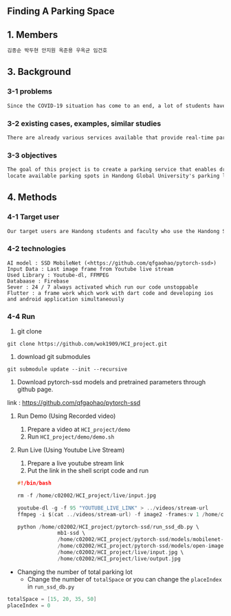 ## Finding A Parking Space

## 1. Members

```jsx
김종순 박두현 안지원 옥준용 우옥균 임건호
```

## 3. Background

### 3-1 problems

```markdown
Since the COVID-19 situation has come to an end, a lot of students have returned to school and the number of vehicles increased accordingly. Therefore, an insufficient parking lot problem aroused. To solve this problem, we came up with the idea to show up parking spaces for the users so that they can park more efficiently.The problem is that there a e not enough parking spaces to accommodate the increase in vehicles, which is causing i convenience for students, faculty, and staff. This problem is impacting the school's operations, as it is creating delays and frustration for those who are unable to find a pa king space, especially in the crowded morning.

```

### 3-2 existing cases, examples, similar studies

```markdown
There are already various services available that provide real-time parking space infor ation. Some well-known examples include "ParkWhiz", "SpotHero", "ParkMobile", and "Park e". These services provide information on available parking spots and allow users to re erve a parking space in their desired location. Companies such as "Park Assist" and "Smart Parking" use cameras within parking lots to detect available parking spaces in real- ime and provide this information to users. In addition to providing real-time parking space information, there are also similar studies being conducted. For example, "ParkNet" is a research project that uses deep learning models for real-time parking space detection. The model detects available parking spaces based on the video input from cameras in the parking lot. "ParkEyes" is another service that combines cameras, IoT sensors, and AI technology to provide real-time information on the location of parked cars and availa le parking spaces within a parking lot. This service helps users easily find their parked car within the parking lot. By referring to similar approaches used in these existing cases, this project can be developed further.
```

### 3-3 objectives

```markdown
The goal of this project is to create a parking service that enables drivers to easily
locate available parking spots in Handong Global University's parking lots. This service aims to reduce the time and effort required for drivers to find a parking spot upon arrival.

```

## 4. Methods

### 4-1 Target user

```markdown
Our target users are Handong students and faculty who use the Handong Smart campus application and drive to school and look for a parking space in the crowded morning. The Handong Smart campus application, which all Handong students use, allows students to access diverse information in Handong. Since every Handong student has access to this applicat on, it will be great for our service to provide parking information through this existing application. Through this application, we can solve the lack of parking lots.

```

### 4-2 technologies

```
AI model : SSD MobileNet (<https://github.com/qfgaohao/pytorch-ssd>)
Input Data : Last image frame from Youtube live stream
Used Library : Youtube-dl, FFMPEG
Databaase : Firebase
Sever : 24 / 7 always activated which run our code unstoppable
Flutter : a frame work which work with dart code and developing ios and android application simultaneously

```

### 4-4 Run

1. git clone

`git clone https://github.com/wok1909/HCI_project.git`

1. download git submodules

`git submodule update --init --recursive`

1. Download pytorch-ssd models and pretrained parameters through github page.

link : https://github.com/qfgaohao/pytorch-ssd

1. Run Demo (Using Recorded video)
    1. Prepare a video at `HCI_project/demo`
    2. Run `HCI_project/demo/demo.sh`

1. Run Live (Using Youtube Live Stream)
    1. Prepare a live youtube stream link
    2. Put the link in the shell script code and run
    
    ```c
    #!/bin/bash
    
    rm -f /home/c02002/HCI_project/live/input.jpg
    
    youtube-dl -g -f 95 "YOUTUBE_LIVE_LINK" > ../videos/stream-url
    ffmpeg -i $(cat ../videos/stream-url) -f image2 -frames:v 1 /home/c02002/HCI_project/live/input.jpg
    
    python /home/c02002/HCI_project/pytorch-ssd/run_ssd_db.py \
    			 mb1-ssd \
    			 /home/c02002/HCI_project/pytorch-ssd/models/mobilenet-v1-ssd-Epoch-99-Loss-2.2184619531035423.pth \
    			 /home/c02002/HCI_project/pytorch-ssd/models/open-images-model-labels.txt \
    			 /home/c02002/HCI_project/live/input.jpg \
    			 /home/c02002/HCI_project/live/output.jpg
    ```
    

- Changing the number of total parking lot
    - Change the number of `totalSpace` or you can change the `placeIndex`  in `run_ssd_db.py`

```c
totalSpace = [15, 20, 35, 50]
placeIndex = 0
```
